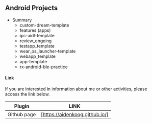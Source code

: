 ## Android Projects

- Summary
    - custom-dream-template
    - features (apps)
    - ipc-aidl-template
    - review_ongoing
    - testapp_template
    - wear_os_launcher-template
    - webapp_template
    - app-template
    - rx-android-ble-practice

#### Link

If you are interested in information about me or other activities, please access the link below.

| Plugin      | LINK                           |
| ----------- | ------------------------------ |
| Github page | [https://aidenkoog.github.io/] |
